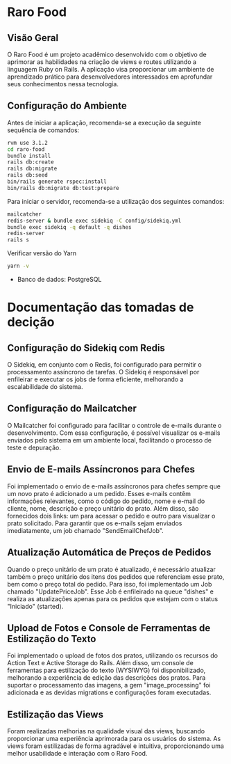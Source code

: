 # Raro Food

## Visão Geral

O Raro Food é um projeto acadêmico desenvolvido com o objetivo de aprimorar as habilidades na criação de views e routes utilizando a linguagem Ruby on Rails. A aplicação visa proporcionar um ambiente de aprendizado prático para desenvolvedores interessados em aprofundar seus conhecimentos nessa tecnologia.

## Configuração do Ambiente

Antes de iniciar a aplicação, recomenda-se a execução da seguinte sequência de comandos:

```bash
rvm use 3.1.2
cd raro-food
bundle install
rails db:create
rails db:migrate
rails db:seed
bin/rails generate rspec:install
bin/rails db:migrate db:test:prepare
```

Para iniciar o servidor, recomenda-se a utilização dos seguintes comandos:

```bash
mailcatcher
redis-server & bundle exec sidekiq -C config/sidekiq.yml
bundle exec sidekiq -q default -q dishes
redis-server
rails s
```

Verificar versão do Yarn

```bash
yarn -v
```

- Banco de dados: PostgreSQL


# Documentação das tomadas de decição

## Configuração do Sidekiq com Redis
O Sidekiq, em conjunto com o Redis, foi configurado para permitir o processamento assíncrono de tarefas. O Sidekiq é responsável por enfileirar e executar os jobs de forma eficiente, melhorando a escalabilidade do sistema.

## Configuração do Mailcatcher
O Mailcatcher foi configurado para facilitar o controle de e-mails durante o desenvolvimento. Com essa configuração, é possível visualizar os e-mails enviados pelo sistema em um ambiente local, facilitando o processo de teste e depuração.

## Envio de E-mails Assíncronos para Chefes
Foi implementado o envio de e-mails assíncronos para chefes sempre que um novo prato é adicionado a um pedido. Esses e-mails contêm informações relevantes, como o código do pedido, nome e e-mail do cliente, nome, descrição e preço unitário do prato. Além disso, são fornecidos dois links: um para acessar o pedido e outro para visualizar o prato solicitado. Para garantir que os e-mails sejam enviados imediatamente, um job chamado "SendEmailChefJob".

## Atualização Automática de Preços de Pedidos
Quando o preço unitário de um prato é atualizado, é necessário atualizar também o preço unitário dos itens dos pedidos que referenciam esse prato, bem como o preço total do pedido. Para isso, foi implementado um Job chamado "UpdatePriceJob". Esse Job é enfileirado na queue "dishes" e realiza as atualizações apenas para os pedidos que estejam com o status "Iniciado" (started).

## Upload de Fotos e Console de Ferramentas de Estilização do Texto
Foi implementado o upload de fotos dos pratos, utilizando os recursos do Action Text e Active Storage do Rails. Além disso, um console de ferramentas para estilização do texto (WYSIWYG) foi disponibilizado, melhorando a experiência de edição das descrições dos pratos. Para suportar o processamento das imagens, a gem "image_processing" foi adicionada e as devidas migrations e configurações foram executadas.

## Estilização das Views
Foram realizadas melhorias na qualidade visual das views, buscando proporcionar uma experiência aprimorada para os usuários do sistema. As views foram estilizadas de forma agradável e intuitiva, proporcionando uma melhor usabilidade e interação com o Raro Food.


